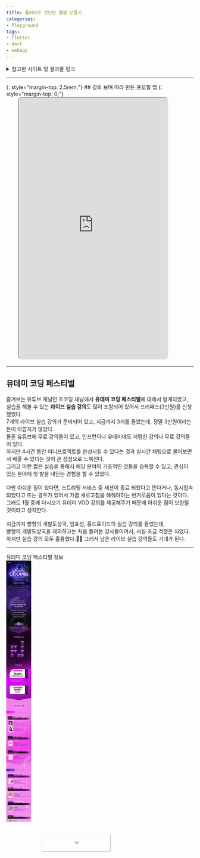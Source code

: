 ```yaml
---
title: 플러터로 간단한 웹앱 만들기
categories:
- Playground
tags:
- flutter
- dart
- webapp
---
```


<style>
    .relative {
        position: relative;
    }

    .overflow-hidden {
        overflow: hidden;
    }
    .max-h-\[700px\] {
        max-height: 700px;
    }

    .h-1\/5 {
        height: 20%;
    }

    .absolute {
        position: absolute;
    }

    .bottom-0 {
        bottom: 0;
    }

    .w-full {
        width: 100%;
    }
    
    .w-half {
        width: 50%;
    }

    .bg-gradient-to-t {
        background: linear-gradient(to top, var(--main-bg), transparent);
    }

    .flex {
        display: flex;
    }

    .items-end {
        align-items: flex-end;
    }

    .sm\:items-center {
        align-items: center;
    }

    .justify-center {
        justify-content: center;
    }

    .mt-8 {
        margin-top: 2rem;
    }

    .sm\:mt-12 {
        margin-top: 3rem;
    }

    .w-40 {
        width: 10rem;
    }

    .rotate-180 {
        transform: rotate(180deg);
    }
    .shadow-xs {
        --tw-shadow: 0 1px 1px 0 rgba(0,0,0,.05);
        --tw-shadow-colored: 0 1px 1px 0 var(--tw-shadow-color);
        box-shadow: var(--tw-ring-offset-shadow,0 0 #0000),var(--tw-ring-shadow,0 0 #0000),var(--tw-shadow);
    }

    .leading-none {
        line-height: 1;
    }
    .font-normal {
        font-weight: 400;
    }
    .px-4 {
        padding-left: 1rem;
        padding-right: 1rem;
    }
    .bg-white {
        --tw-bg-opacity: 1;
        background-color: rgb(255 255 255/var(--tw-bg-opacity));
    }
    .border {
        border-width: 1px;
    }
    .rounded-md {
        border-radius: 0.375rem;
    }
    .justify-center {
        justify-content: center;
    }
    .items-center {
        align-items: center;
    }
    .w-full {
        width: 100%;
    }
    .h-12 {
        height: 3rem;
    }
    .flex {
        display: flex;
    }
    .justify-center {
        justify-content: center;
    }

    .items-end {
        align-items: flex-end;
    }
    .flex {
        display: flex;
    }
    .mt-8 {
        margin-top: 2rem;
    }

    .w-4 {
        width: 1rem;
    }
    .h-4 {
        height: 1rem;
    }
    .ml-1 {
        margin-left: 0.25rem;
    }
    #app svg {
        display: block;
        vertical-align: middle;
    }
</style>

<details markdown="1">
  <summary>참고한 사이트 및 결과물 링크</summary>
<https://gist.github.com/Ye0ngjin/d4970f7f8400978068801f7d843a550f>{:target="blank"}\\
<https://dartpad.dev/?id=d4970f7f8400978068801f7d843a550f>{:target="blank"}\\
<https://github.com/joeyhwangGit/exchange_rate_calculator>{:target="blank"}\\
<https://joeyhwang.tistory.com/20>{:target="blank"}\\
<https://stackoverflow.com/questions/72851548/permission-denied-to-github-actionsbot>{:target="blank"}\\
<https://github.com/subosito/flutter-action>{:target="blank"}
</details>

<hr>{: style="margin-top: 2.5rem;"}
## 강의 보며 따라 만든 프로필 앱
{: style="margin-top: 0;"}
<br>
<iframe class="mermaid" src="https://ye0ngjin.github.io/udemy-festival-flutter-tutorial/" title="프로필 웹 앱" style="margin-left: 2rem; box-shadow: var(--language-border-color) 0 0 0 0.4rem; border-radius: 0.625rem; width: 80vw; height: 140vw; max-height: 700px; max-width: 400px"></iframe>
<hr>

## 유데미 코딩 페스티벌
즐겨보는 유튜브 채널인 조코딩 채널에서 **유데미 코딩 페스티벌**에 대해서 알게되었고, 실습을 해볼 수 있는 **라이브 실습 강의**도 많이 포함되어 있어서 프리패스(3만원)를 신청했었다.\
7개의 라이브 실습 강의가 준비되어 있고, 지금까지 3개를 들었는데, 정말 3만원이라는 돈이 아깝지가 않았다.\
물론 유튜브에 무료 강의들이 있고, 인프런이나 유데미에도 저렴한 강의나 무료 강의들이 있다.\
하지만 4시간 동안 미니프로젝트를 완성시킬 수 있다는 것과 실시간 채팅으로 물어보면서 배울 수 있다는 것이 큰 장점으로 느껴진다.\
그리고 이런 짧은 실습을 통해서 해당 분야의 기초적인 것들을 습득할 수 있고, 관심이 있는 분야에 첫 발을 내딛는 경험을 할 수 있었다.\
<br>
다만 아쉬운 점이 있다면, 스트리밍 서비스 중 세션이 종료 되었다고 뜬다거나, 동시접속 되었다고 뜨는 경우가 있어서 가끔 새로고침을 해줘야하는 번거로움이 있다는 것이다.\
그래도 1월 중에 다시보기 유데미 VOD 강의를 제공해주기 때문에 아쉬운 점이 보완될 것이라고 생각한다.\
<br>
지금까지 빵형의 개발도상국, 임효성, 홍드로이드의 실습 강의를 들었는데,\
빵형의 개발도상국을 제외하고는 처음 들어본 강사들이어서, 사실 조금 걱정은 되었다.\
하지만 실습 강의 모두 훌륭했다.👍🏻 그래서 남은 라이브 실습 강의들도 기대가 된다.

<hr>
유데미 코딩 페스티벌 정보
<div id="app">

<div class="m-auto" style="min-width: 375px; width: 40vw; max-width: 70%;">
    <div class="relative">
        <div class="max-h-[700px] overflow-hidden">
            <div class="sandbox">
              <img class="no-popup" src="/assets/img/udemyfestival.jpg" alt="유데미코딩페스티벌">
            </div>
        </div>
        <div class="h-1/5 absolute bottom-0 w-full bg-gradient-to-t from-white"></div>
    </div>
    <div class="flex items-end sm:items-center justify-center mt-8 sm:mt-12">
        <div class="w-half sm:w-40">
            <button class="flex justify-center items-center px-4 w-full rounded-md border bg-white font-normal shadow-xs h-12 leading-none btn btn-outline-secondary" style="color: var(--heading-color); background-color: var(--bs-btn-bg)!important; padding-right: 0.5rem!important; padding-left: 0.5rem!important; border-color: var(--blockquote-text-color)!important;">
                <span></span>
                <svg xmlns="http://www.w3.org/2000/svg" viewBox="0 0 24 24" fill="currentColor" class="w-4 h-4 ml-1" style="">
                    <path fill-rule="evenodd" d="M12.53 16.28a.75.75 0 01-1.06 0l-7.5-7.5a.75.75 0 011.06-1.06L12 14.69l6.97-6.97a.75.75 0 111.06 1.06l-7.5 7.5z" clip-rule="evenodd" />
                </svg>
            </button>
        </div>
    </div>
</div>
	
</div>

<script>
    document.addEventListener("DOMContentLoaded", function() {
        var isDetailMore = false;
        updatePageContent();

        function toggleDetail() {
            isDetailMore = !isDetailMore;
            
            updatePageContent();

            console.log("isDetailMore is now:", isDetailMore);
        }

        function updatePageContent() {
            /* "행사 소개" 뒤에 "접기" 또는 "더보기" 갱신 */
            var buttonText = isDetailMore ? '접기' : '더보기';
            document.querySelector('#app button span').textContent = "행사 소개 "+ buttonText;

            /* "접기" 또는 "더보기" 아이콘 회전 갱신 */
            var rotation = isDetailMore ? '180deg' : '0deg';
            document.querySelector('#app svg').style.transform = 'rotate(' + rotation + ')';

            if(isDetailMore){
                document.querySelector('#app .from-white').style = "margin-top: auto; display: none;";
            }else{
                document.querySelector('#app .from-white').style = "";
            }

            var imgContent = document.querySelector('#app .relative > :first-child');
            
            if(!isDetailMore){
                imgContent.classList.add('max-h-[700px]');
                imgContent.classList.add('overflow-hidden');
            }else{
                imgContent.classList.remove('max-h-[700px]');
                imgContent.classList.remove('overflow-hidden');
            }
        }

        /* 페이지 로드 후 이벤트 핸들러 연결 */
        document.querySelector("#app button").addEventListener("click", function() {
            toggleDetail();
        });
    });
</script>
